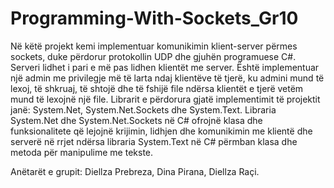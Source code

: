 # Programming-With-Sockets_Gr10
Në këtë projekt kemi implementuar komunikimin klient-server përmes sockets, duke përdorur protokollin UDP dhe gjuhën programuese C#. Serveri lidhet i pari e më pas lidhen klientët me server. Është implementuar një admin me privilegje më të larta ndaj klientëve të tjerë, ku admini mund të lexoj, të shkruaj, të shtojë dhe të fshijë file ndërsa klientët e tjerë vetëm mund të lexojnë një file.
Librarit e përdorura gjatë implementimit të projektit janë: System.Net, System.Net.Sockets dhe System.Text.
Libraria System.Net dhe System.Net.Sockets në C# ofrojnë klasa dhe funksionalitete që lejojnë krijimin, lidhjen dhe komunikimin me klientë dhe serverë në rrjet ndërsa libraria System.Text në C# përmban klasa dhe metoda për manipulime me tekste.

Anëtarët e grupit:
Diellza Prebreza,
Dina Pirana,
Diellza Raçi.

